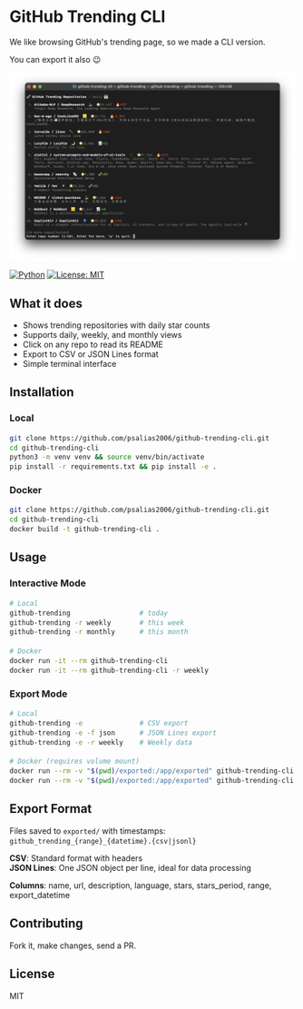 # GitHub Trending CLI

We like browsing GitHub's trending page, so we made a CLI version.

You can export it also 😉

![GitHub Trending CLI Screenshot](github-trending-screenshot.png)

[![Python](https://img.shields.io/badge/python-3.7+-blue.svg)](https://www.python.org/downloads/)
[![License: MIT](https://img.shields.io/badge/License-MIT-yellow.svg)](https://opensource.org/licenses/MIT)

## What it does

- Shows trending repositories with daily star counts
- Supports daily, weekly, and monthly views
- Click on any repo to read its README
- Export to CSV or JSON Lines format
- Simple terminal interface

## Installation

### Local
```bash
git clone https://github.com/psalias2006/github-trending-cli.git
cd github-trending-cli
python3 -m venv venv && source venv/bin/activate
pip install -r requirements.txt && pip install -e .
```

### Docker
```bash
git clone https://github.com/psalias2006/github-trending-cli.git
cd github-trending-cli
docker build -t github-trending-cli .
```

## Usage

### Interactive Mode
```bash
# Local
github-trending                 # today
github-trending -r weekly       # this week
github-trending -r monthly      # this month

# Docker
docker run -it --rm github-trending-cli
docker run -it --rm github-trending-cli -r weekly
```

### Export Mode
```bash
# Local
github-trending -e              # CSV export
github-trending -e -f json      # JSON Lines export
github-trending -e -r weekly    # Weekly data

# Docker (requires volume mount)
docker run --rm -v "$(pwd)/exported:/app/exported" github-trending-cli -e
docker run --rm -v "$(pwd)/exported:/app/exported" github-trending-cli -e -f json
```

## Export Format

Files saved to `exported/` with timestamps: `github_trending_{range}_{datetime}.{csv|jsonl}`

**CSV**: Standard format with headers  
**JSON Lines**: One JSON object per line, ideal for data processing

**Columns**: name, url, description, language, stars, stars_period, range, export_datetime

## Contributing

Fork it, make changes, send a PR.

## License

MIT